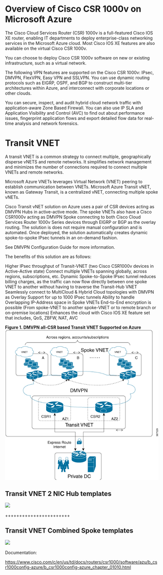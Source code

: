 
<h1>Overview of Cisco CSR 1000v on Microsoft Azure</h1>
<p>
The Cisco Cloud Services Router (CSR) 1000v is a full-featured Cisco IOS XE router, enabling IT departments to deploy enterprise-class networking services in the Microsoft Azure cloud. Most Cisco IOS XE features are also available on the virtual Cisco CSR 1000v.

You can choose to deploy Cisco CSR 1000v software on new or existing infrastructure, such as a virtual network.

The following VPN features are supported on the Cisco CSR 1000v: IPsec, DMVPN, FlexVPN, Easy VPN and SSLVPN. You can use dynamic routing protocols such as EIGRP, OSPF, and BGP to construct multi-tier architectures within Azure, and interconnect with corporate locations or other clouds.

You can secure, inspect, and audit hybrid cloud network traffic with application-aware Zone Based Firewall. You can also use IP SLA and Application Visibility and Control (AVC) to find out about performance issues, fingerprint application flows and export detailed flow data for real-time analysis and network forensics.</p>

<h1>Transit VNET</h1>
<p>A transit VNET is a common strategy to connect multiple, geographically disperse vNETS and remote networks. It simplifies network management and minimizes the number of connections required to connect multiple VNETs and remote networks.

Microsoft Azure VNETs leverages Virtual Network (VNET) peering to establish communication between VNETs. Microsoft Azure Transit vNET, known as Gateway Transit, is a centralized vNET, connecting multiple spoke vNETs.

Cisco Transit vNET solution on Azure uses a pair of CSR devices acting as DMVPN Hubs in active-active mode. The spoke VNETs also have a Cisco CSR1000v acting as DMVPN Spoke connecting to both Cisco Cloud Services Router 1000v Series devices through EIGRP or BGP as the overlay routing. The solution is does not require manual configuration and is automated. Once deployed, the solution automatically creates dynamic spoke-to-spoke IPsec tunnels in an on-demand fashion.

See DMVPN Configuration Guide for more information.

The benefits of this solution are as follows:

Higher IPsec throughput of Transit-VNET (two Cisco CSR1000v devices in Active-Active state)
Connect multiple VNETs spanning globally, across regions, subscriptions, etc.
Dynamic Spoke-to-Spoke IPsec tunnel reduces billing charges, as the traffic can now flow directly between one spoke VNET to another without having to traverse the Transit-Hub VNET
Seamlessly connect to MultiCloud & Hybrid Cloud topologies with DMVPN as Overlay
Support for up to 1000 IPsec tunnels
Ability to handle Overlapping IP-Address space in Spoke VNETs
End-to-End encryption is possible (From spoke-VNET to another spoke-VNET or to remote branch or on-premise locations)
Enhances the cloud with Cisco IOS XE feature set that includes, QoS, ZBFW, NAT, AVC

<b>Figure 1. DMVPN all-CSR based Transit VNET Supported on Azure</b>
<img src="dmvpn_tvnet.jpg"/>

</p>


<h2>Transit VNET 2 NIC Hub templates</h2>

<a href="https://portal.azure.com/#create/Microsoft.Template/uri/https%3A%2F%2Fraw.githubusercontent.com%2Fcsr1000v%2Ftransit_vnet_all_csr%2Fmaster%2Ftvnet-16-x-2nic-hub%2FmainTemplate.json" target="_blank">
    <img src="http://azuredeploy.net/deploybutton.png"/>
</a>


+++++++++++++++++++++++

<h2>Transit VNET Combined Spoke templates</h2>

<a href="https://portal.azure.com/#create/Microsoft.Template/uri/https%3A%2F%2Fraw.githubusercontent.com%2Fcsr1000v%2Ftransit_vnet_all_csr%2Fmaster%2Ftvnet-16-x-combined-spoke%2FmainTemplate.json" target="_blank">
    <img src="http://azuredeploy.net/deploybutton.png"/>
</a>




Documentation:

https://www.cisco.com/c/en/us/td/docs/routers/csr1000/software/azu/b_csr1000config-azure/b_csr1000config-azure_chapter_01010.html
